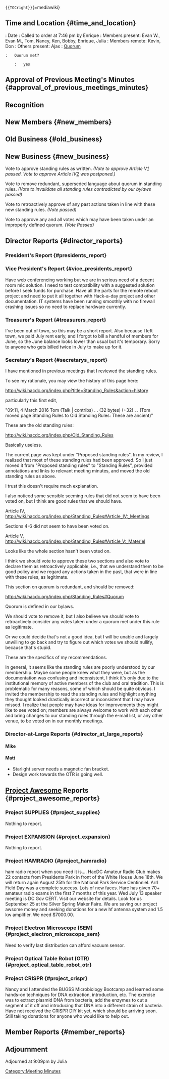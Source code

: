 `{{TOCright}}`{=mediawiki}

## Time and Location {#time_and_location}

:   Date
:   Called to order at 7:46 pm by Enrique
:   Members present: Evan W., Evan M., Tom, Nancy, Ken, Bobby, Enrique,
    Julia
:   Members remote: Kevin, Don
:   Others present: Ajax
:   [Quorum](Quorum)

    :   Quorum met?

        :   yes

## Approval of Previous Meeting's Minutes {#approval_of_previous_meetings_minutes}

## Recognition

## New Members {#new_members}

## Old Business {#old_business}

## New Business {#new_business}

Vote to approve standing rules as written. *(Vote to approve Article
V[1](http://wiki.hacdc.org/index.php/Standing_Rules#Article_V:_Materiel)
passed. Vote to approve Article
IV[2](http://wiki.hacdc.org/index.php/Standing_Rules#Article_IV:_Meetings)
was postponed.)*

Vote to remove redundant, superseded language about quorum in standing
rules. *(Vote to invalidate all standing rules contradicted by our
bylaws passed)*

Vote to retroactively approve of any past actions taken in line with
these new standing rules. *(Vote passed)*

Vote to approve any and all votes which may have been taken under an
improperly defined quorum. *(Vote Passed)*

## Director Reports {#director_reports}

### President's Report {#presidents_report}

### Vice President's Report {#vice_presidents_report}

Have web conferencing working but we are in serious need of a decent
room mic solution. I need to test compatibility with a suggested
solution before I seek funds for purchase. Have all the parts for the
remote reboot project and need to put it all together with Hack-a-day
project and other documentation. IT systems have been running smoothly
with no firewall crashing issues so no need to replace hardware
currently.

### Treasurer's Report {#treasurers_report}

I've been out of town, so this may be a short report. Also because I
left town, we paid July rent early, and I forgot to bill a handful of
members for June, so the June balance looks lower than usual but it's
temporary. Sorry to anyone who gets billed twice in July to make up for
it.

### Secretary's Report {#secretarys_report}

I have mentioned in previous meetings that I reviewed the standing
rules.

To see my rationale, you may view the history of this page here:

<http://wiki.hacdc.org/index.php?title=Standing_Rules&action=history>

particularly this first edit,

"09:11, 4 March 2016‎ Tom (Talk \| contribs)‎ . . (32 bytes) (+32)‎ . .
(Tom moved page Standing Rules to Old Standing Rules: These are
ancient)"

These are the old standing rules:

<http://wiki.hacdc.org/index.php/Old_Standing_Rules>

Basically useless.

The current page was kept under "Proposed standing rules". In my review,
I realized that most of these standing rules had been approved. So I
just moved it from "Proposed standing rules" to "Standing Rules",
provided annotations and links to relevant meeting minutes, and moved
the old standing rules as above.

I trust this doesn't require much explanation.

I also noticed some sensible seeming rules that did not seem to have
been voted on, but I think are good rules that we should have.

Article IV,
<http://wiki.hacdc.org/index.php/Standing_Rules#Article_IV:_Meetings>

Sections 4-6 did not seem to have been voted on.

Article V,
<http://wiki.hacdc.org/index.php/Standing_Rules#Article_V:_Materiel>

Looks like the whole section hasn't been voted on.

I think we should vote to approve these two sections and also vote to
declare them as retroactively applicable, i.e., that we understand them
to be good policy and we regard any actions taken in the past, that were
in line with these rules, as legitimate.

This section on quorum is redundant, and should be removed:

<http://wiki.hacdc.org/index.php/Standing_Rules#Quorum>

Quorum is defined in our bylaws.

We should vote to remove it, but I also believe we should vote to
retroactively consider any votes taken under a quorum met under this
rule as legitimate.

Or we could decide that's not a good idea, but I will be unable and
largely unwilling to go back and try to figure out which votes we should
nullify, because that's stupid.

These are the specifics of my recommendations.

In general, it seems like the standing rules are poorly understood by
our membership. Maybe some people knew what they were, but as the
documentation was confusing and inconsistent, I think it's only due to
the institutional memory of active members of the club and oral
tradition. This is problematic for many reasons, some of which should be
quite obvious. I invited the membership to read the standing rules and
highlight anything they thought looked drastically incorrect or
inconsistent that I may have missed. I realize that people may have
ideas for improvements they might like to see voted on; members are
always welcome to work with each other and bring changes to our standing
rules through the e-mail list, or any other venue, to be voted on in our
monthly meetings.

### Director-at-Large Reports {#director_at_large_reports}

#### Mike

#### Matt

-   Starlight server needs a magnetic fan bracket.
-   Design work towards the OTR is going well.

## [Project Awesome](:Category:Project_Awesome) Reports {#project_awesome_reports}

### Project SUPPLIES {#project_supplies}

Nothing to report.

### Project EXPANSION {#project_expansion}

Nothing to report.

### Project HAMRADIO {#project_hamradio}

ham radio report when you need it is.... HacDC Amateur Radio Club makes
22 contacts from Presidents Park in front of the White House June 18th.
We will return again August 25th for the National Park Service
Centinniel. Arrl Field Day was a complete success. Lots of new faces.
Harc has given 70+ amateur radio exams in the first 7 months of this
year. Wed July 13 speaker meeting is DC Gov CERT. Visit our website for
details. Look for us September 25 at the Silver Spring Maker Faire. We
are saving our project awsome money and seeking donations for a new hf
antenna system and 1.5 kw amplifier. We need \$7000.00.

### Project Electron Microscope (SEM) {#project_electron_microscope_sem}

Need to verify last distribution can afford vacuum sensor.

### Project Optical Table Robot (OTR) {#project_optical_table_robot_otr}

### Project CRISPR {#project_crispr}

Nancy and I attended the BUGSS Microbiology Bootcamp and learned some
hands-on techniques for DNA extraction, introduction, etc. The exercise
was to extract plasmid DNA from bacteria, add the enzymes to cut a
segment of it off and introducing that DNA into a different strain of
bacteria. Have not received the CRISPR DIY kit yet, which should be
arriving soon. Still taking donations for anyone who would like to help
out.

## Member Reports {#member_reports}

## Adjournment

Adjourned at 9:09pm by Julia

[Category:Meeting Minutes](Category:Meeting_Minutes)
